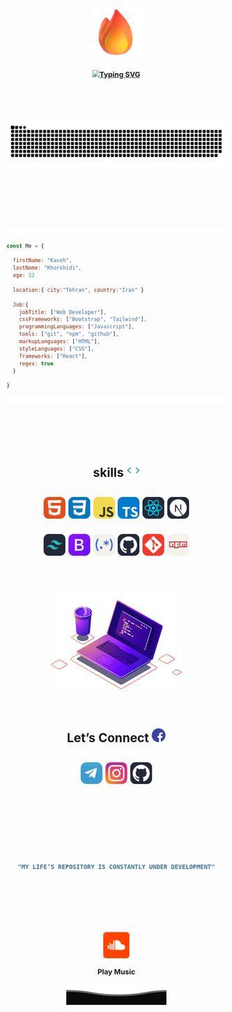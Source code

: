 <br/><br/>

<h3 align="center">
<img src="./Media/GIFs//Fire.png" alt="GitHub Logo" width="120px">
</h3>

<h3 align="center">

  [![Typing SVG](https://readme-typing-svg.demolab.com?font=Bitcount+Prop+Double&weight=400&size=35&duration=4000&pause=3000&color=00FF00&width=435&lines=Hi+%2C+I'm++Kaveh+Khorshidi)](https://git.io/typing-svg)

</h3>

<br/><br/><br/><br/>

<p align="center">
<picture>
  <source
    media="(prefers-color-scheme: dark)"
    srcset="https://raw.githubusercontent.com/platane/snk/output/github-contribution-grid-snake-dark.svg"
  />
  <source
    media="(prefers-color-scheme: dark)"
    srcset="https://raw.githubusercontent.com/platane/snk/output/github-contribution-grid-snake.svg"
  />
  <img
    alt="github contribution grid snake animation"
    src="https://raw.githubusercontent.com/platane/snk/output/github-contribution-grid-snake.svg"
  />
</picture>
  
</p><br/><br/><br/><br/><br/><br/>

<p align="center">
<img src="./Media/GIFs/212284100-561aa473-3905-4a80-b561-0d28506553ee.gif">
</p>

```javascript
const Me = {

  firstName: "Kaveh",
  lastName: "Khorshidi",
  age: 22

  location:{ city:"Tehran", country:"Iran" }
  
  Job:{
    jobTitle: ["Web Developer"],
    cssFrameworks: ["Bootstrap", "Tailwind"],
    programmingLanguages: ["Javascript"],
    tools: ["git", "npm", "github"],
    markupLanguages: ["HTML"],
    styleLanguages: ["CSS"],
    frameworks: ["React"],
    regex: true
  }

}
```

<p align="center">
<img src="./Media/GIFs//212284100-561aa473-3905-4a80-b561-0d28506553ee.gif">
</p>

<br/><br/><br/><br/><br/>

<h1 align="center">skills
 <img src="./Media/GIFs/212284087-bbe7e430-757e-4901-90bf-4cd2ce3e1852.gif" width="30px"></img>
 </h1>

<h1 align="center">
<p align="center">
<img width="50px" src="./Media/skill Icones/HTML.svg">
<img width="50px" src="./Media/skill Icones/CSS.svg">
<img width="50px" src="./Media/skill Icones/JavaScript.svg">
<img width="50px" src="./Media/skill Icones/TypeScript.svg">
<img width="50px" src="./Media/skill Icones/React-dark.svg">
<img width="50px" src="./Media/skill Icones/NextJS-dark.svg">
</p>
<p align="center">
<img width="50px" src="./Media/skill Icones/TailwindCSS-dark.svg">
<img width="50px" src="./Media/skill Icones/Bootstrap.svg">
<img width="50px" src="./Media/skill Icones/Regex-light.svg">
<img width="50px" src="./Media/skill Icones/Github-dark.svg">
<img width="50px" src="./Media/skill Icones/Git.svg">
<img width="50px" src="./Media/skill Icones/Npm-light.svg">
</p>
</h1>

<br/><br/>

<p align="center">
<img width="300px" src="./Media/GIFs/219925470-37670a3b-c3e2-4af7-b468-673c6dd99d16.png">
</p>

<br/><br/>

<h1 align="center">Let’s Connect
 <img src="./Media/GIFs//235294016-6556559a-ed58-4ca6-a4c9-c307cbe0b6b7.gif" width="32px"></img>
 </h1>

<h1 align="center">
<p align="center">
<a href="https://t.me/kavehkhorshidiiii"><img width="50px" src="./Media/Social Media/telegram.svg"></a>
<a href="https://instagram.com/kavehkhorshidiii"><img width="50px" src="./Media/Social Media/instagram.svg"></a>
<a href="https://github.com/KavehKhorshidiii"><img width="50px" src="./Media/Social Media/Github-Dark.svg"></a>
<!-- <a href="https://www.linkedin.com/in/kavehkhorshidiii?utm_source=share&utm_campaign=share_via&utm_content=profile&utm_medium=android_app"><img width="50px" src="./Media/Social Media/linkedin.svg"></a></p> -->
</h1>

<br/><br/><br/><br/><br/><br/>

<h3 align="center">
  
```bash

"MY LIFE’S REPOSITORY IS CONSTANTLY UNDER DEVELOPMENT"

```

</h3>

<br/><br/><br/><br/><br/><br/>

<h3 align="center">

<a href="https://soundcloud.com/kavehkhorshidiii/sets/kaveh-khorshidi?si=e14d6d7b53af474cb21cd64ba7ab4aa5&utm_source=clipboard&utm_medium=text&utm_campaign=social_sharing" >
<img width="60px" src="./Media/Social Media/4700665_music_play_player_social_soundcloud_icon.png">
</a>

<p align="center">Play Music </p>

</h3>

<p align="center">
<img src="./Media/GIFs/Bottom.svg">
</p>

